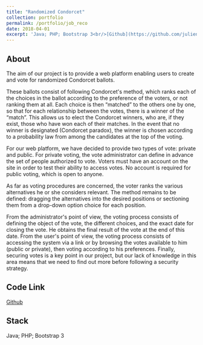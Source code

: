 ```yaml
---
title: "Randomized Condorcet"
collection: portfolio
permalink: /portfolio/job_reco
date: 2018-04-01
excerpt: 'Java; PHP; Bootstrap 3<br/>[Github](https://github.com/juliendenize/Randomized_Condorcet/tree/master/Java/Algortihme%20de%20Condorcet/src/main)'
---
```


## About
The aim of our project is to provide a web platform enabling users to create and vote for randomized Condorcet ballots.

These ballots consist of following Condorcet's method, which ranks each of the choices in the ballot according to the preference of the voters, or not ranking them at all. Each choice is then “matched” to the others one by one, so that for each relationship between the votes, there is a winner of the “match”. This allows us to elect the Condorcet winners, who are, if they exist, those who have won each of their matches. In the event that no winner is designated (Condorcet paradox), the winner is chosen according to a probability law from among the candidates at the top of the voting.

For our web platform, we have decided to provide two types of vote: private and public. For private voting, the vote administrator can define in advance the set of people authorized to vote. Voters must have an account on the site in order to test their ability to access votes. No account is required for public voting, which is open to anyone.

As far as voting procedures are concerned, the voter ranks the various alternatives he or she considers relevant. The method remains to be defined: dragging the alternatives into the desired positions or sectioning them from a drop-down option choice for each position.

From the administrator's point of view, the voting process consists of defining the object of the vote, the different choices, and the exact date for closing the vote. He obtains the final result of the vote at the end of this date. From the user's point of view, the voting process consists of accessing the system via a link or by browsing the votes available to him (public or private), then voting according to his preferences. Finally, securing votes is a key point in our project, but our lack of knowledge in this area means that we need to find out more before following a security strategy.


## Code Link

[Github](https://github.com/juliendenize/Randomized_Condorcet/tree/master/Java/Algortihme%20de%20Condorcet/src/main)

## Stack

Java; PHP; Bootstrap 3
